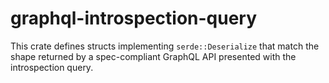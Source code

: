 # graphql-introspection-query

This crate defines structs implementing `serde::Deserialize` that match the shape returned by a spec-compliant GraphQL API presented with the introspection query.
